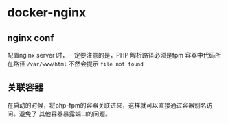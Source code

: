 # docker-nginx

## nginx conf
配置nginx server 时，一定要注意的是，PHP 解析路径必须是fpm 容器中代码所在路径 `/var/www/html` 不然会提示 `file not found`


## 关联容器
在启动的时候，将php-fpm的容器关联进来，这样就可以直接通过容器别名访问。避免了
其他容器暴露端口的问题。


